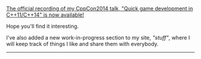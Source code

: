 [The official recording of my CppCon2014 talk, "Quick game development in C++11/C++14" is now available!](https://www.youtube.com/watch?v=TC9zhufV_Z8)

Hope you'll find it interesting.

I've also added a new work-in-progress section to my site, *"stuff"*, where I will keep track of things I like and share them with everybody. 

---